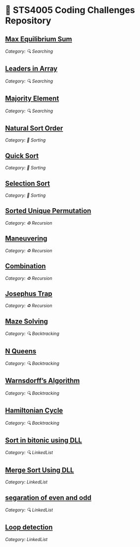 # 🚀 STS4005 Coding Challenges Repository

## [Max Equilibrium Sum](/Sts-4005/Max_Equlibrium_Sum.java)
*Category: 🔍 Searching*

## [Leaders in Array](/Sts-4005/Leadersarray.java)
*Category: 🔍 Searching*

## [Majority Element](/searching/majorityelement.java)
*Category: 🔍 Searching*

## [Natural Sort Order](/sorting/Bubblesort.java)
*Category: 🔄 Sorting*

## [Quick Sort](/sorting/quicksort.java)
*Category: 🔄 Sorting*

## [Selection Sort](/sorting/Selectionsort.java)
*Category: 🔄 Sorting*

## [Sorted Unique Permutation](/Recursion/sortedunique.java)
*Category: ♻️ Recursion*

## [Maneuvering](/Recursion/maneuvering.java)
*Category: ♻️ Recursion*

## [Combination](/Recursion/combination.java)
*Category: ♻️ Recursion*

## [Josephus Trap](/Recursion/Josephustrap.java)
*Category: ♻️ Recursion*

## [Maze Solving](/Backtracking/Mazesolving.java)
*Category: 🔍 Backtracking*

## [N Queens](/Backtracking/nqueen.java)
*Category: 🔍 Backtracking*

## [Warnsdorff’s Algorithm](/Backtracking/warnsdorffs.java)
*Category: 🔍 Backtracking*

## [Hamiltonian Cycle](/Backtracking/HamiltonianCycle.java)
*Category: 🔍 Backtracking*

## [Sort in bitonic using DLL](./BitonicDLL.java.java)
*Category: 🔍 LinkedList*

## [Merge Sort Using DLL](./Mergesortdll.java)
*Category: LinkedList*
## [ segaration of even and odd](../LinkedList/SegEvenoodd.java)
*Category: 🔍 LinkedList*

## [Loop detection](../LinkedList/loopdetection.java)
*Category: LinkedList*
